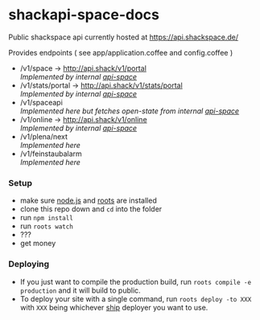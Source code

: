 # shackapi-space-docs

Public shackspace api currently hosted at https://api.shackspace.de/

Provides endpoints ( see app/application.coffee and config.coffee )
- /v1/space -> http://api.shack/v1/portal  
_Implemented by internal [api-space](https://github.com/shackspace/api-space)_
- /v1/stats/portal -> http://api.shack/v1/stats/portal  
_Implemented by internal [api-space](https://github.com/shackspace/api-space)_
- /v1/spaceapi  
_Implemented here but fetches open-state from internal [api-space](https://github.com/shackspace/api-space)_
- /v1/online -> http://api.shack/v1/online  
_Implemented by internal [api-space](https://github.com/shackspace/api-space)_
- /v1/plena/next  
_Implemented here_
- /v1/feinstaubalarm  
_Implemented here_


### Setup

- make sure [node.js](http://nodejs.org) and [roots](http://roots.cx) are installed
- clone this repo down and `cd` into the folder
- run `npm install`
- run `roots watch`
- ???
- get money

### Deploying

- If you just want to compile the production build, run `roots compile -e production` and it will build to public.
- To deploy your site with a single command, run `roots deploy -to XXX` with `XXX` being whichever [ship](https://github.com/carrot/ship#usage) deployer you want to use.
